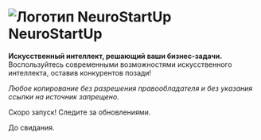 # ![Логотип NeuroStartUp](img/NeuroStartUpIcon.png) NeuroStartUp

**Искусственный интеллект, решающий ваши бизнес-задачи.** Воспользуйтесь современными возможностями искусственного интеллекта, оставив конкурентов позади!

_Любое копирование без разрешения правообладателя и без указания ссылки на источник запрещено._

Скоро запуск! Следите за обновлениями.

До свидания.